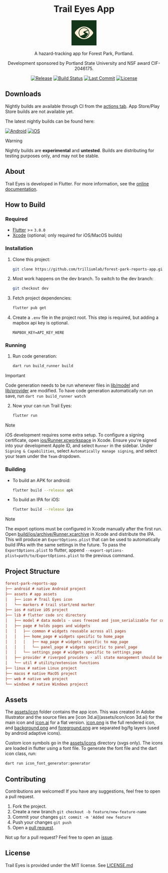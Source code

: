 <!-- Title + Logo -->
<br />
<div align="center">

  # Trail Eyes App

  <img src="assets/icon/icon.png" alt="Logo" width="80" height="80">

  A hazard-tracking app for Forest Park, Portland.

  Development sponsored by Portland State University and NSF award CIF-2046175.


  [![Release][release-shield]][release-url]
  [![Build Status][actions-shield]][actions-url]
  [![Last Commit][last-commit-shield]][last-commit-url]
  [![License][license-shield]][license-url]
</div>

## Downloads

Nightly builds are available through CI from the [actions tab][actions-url].
App Store/Play Store builds are not available yet.

The latest nightly builds can be found here:

[![Android][apk-shield]][apk-url]
[![iOS][ipa-shield]][ipa-url]

> [!WARNING]  
> Nightly builds are **experimental** and **untested**.
> Builds are distributing for testing purposes only, and may not be stable.

<!-- [![Play Store][play-store-shield]][play-store-url]
[![iOS][app-store-shield]][app-store-url] -->

## About

Trail Eyes is developed in Flutter.
For more information, see the [online documentation][flutter-docs-url].

## How to Build

### Required

- [Flutter][flutter-dep-url] >= `3.0.0`
- [Xcode][xcode-dep-url] (optional; only required for iOS/MacOS builds)

### Installation

1. Clone this project: 
   ```bash
   git clone https://github.com/trilliumlab/forest-park-reports-app.git
   ```

2. Most work happens on the dev branch. To switch to the dev branch:
   ```bash
   git checkout dev
   ```

3. Fetch project dependencies:
   ```bash
   flutter pub get
   ```

4. Create a `.env` file in the project root. This step is required, but adding a mapbox api key is optional.
   ```dotenv 
   MAPBOX_KEY=API_KEY_HERE
   ```

### Running

1. Run code generation:
   
   ```bash
   dart run build_runner build
   ```

> [!IMPORTANT]  
> Code generation needs to be run whenever files in [lib/model](lib/model) and [lib/provider](lib/provider)
> are modified.
> To have code generation automatically run on save, run `dart run build_runner watch`

2. Now your can run Trail Eyes:

   ```bash
   flutter run
   ```
  
> [!NOTE]  
> iOS development requires some extra setup. To configure a signing certificate,
> open [ios/Runner.xcworkspace](ios/Runner.xcworkspace) in Xcode. 
> Ensure you're signed into your development Apple ID, and select `Runner` in the sidebar.
> Under `Signing & Capabilities`, select `Automatically manage signing`,
> and select your team under the `Team` dropdown.

### Building

- To build an APK for android:

  ```bash
  flutter build --release apk
  ```

- To build an IPA for iOS:

  ```bash
  flutter build --release ipa
  ```

> [!NOTE]  
> The export options must be configured in Xcode manually after the first run.
> Open [build/ios/archive/Runner.xcarchive](build/ios/archive/Runner.xcarchive)
> in Xcode and distribute the IPA.
> This will produce an `ExportOptions.plist` that can be used to automatically build IPAs with the
> same settings in the future. To pass the `ExportOptions.plist` to flutter, append `--export-options-plist=path/to/ExportOptions.plist` to the previous command.

## Project Structure

```ini
forest-park-reports-app
├── android # native Android project
├── assets # app assets
│   ├── icon # Trail Eyes icon
│   └── markers # trail start/end marker
├── ios # native iOS project
├── lib # flutter code src directory
│   ├── model # data models - uses freezed and json_serializable for codegen
│   ├── page # holds pages and widgets
│   │   ├── common # widgets reusable across all pages
│   │   ├── home_page # widgets specific to home_page
│   │   │   ├── map_page # widgets specific to map_page
│   │   │   └── panel_page # widgets specific to panel_page
│   │   └── settings_page # widgets specific to settings_page
│   ├── provider # riverpod providers - all state management should be here
│   └── util # utility/extension functions
├── linux # native Linux project
├── macos # native MacOS project
├── web # native web project
└── windows # native Windows projecct
```

## Assets

The [assets/icon](assets/icon) folder contains the app icon. This was created in Adobe Illustrator
and the source files are [icon 3d.ai](assets/icon/icon 3d.ai) for the main icon and
[icon.ai](assets/icon/icon.ai) for a flat version. [icon.png](assets/icon/icon.png) is the full
rendered icon, and [background.png](assets/icon/background.png) and
[foreground.png](assets/icon/foreground.png) are separated bg/fg layers
(used by android adaptive icons).

Custom icon symbols go in the [assets/icons](assets/icons) directory (svgs only). The icons are
loaded in flutter using a font file. To generate the font file and the dart icon class, run:

```bash
dart run icon_font_generator:generator
```

## Contributing

Contributions are welcomed! If you have any suggestions, feel free to open a pull request.

1. Fork the project.
2. Create a new branch `git checkout -b feature/new-feature-name`
3. Commit your changes `git commit -m 'Added new feature`
4. Push your changes `git push`
5. Open a [pull request][pr-url].

Not up for a pull request? Feel free to open an [issue][issues-url].

## License

Trail Eyes is provided under the MIT license. See [LICENSE.md](LICENSE.md)

<!-- Repository Links -->
[pr-url]: https://github.com/trilliumlab/forest-park-reports-app/pulls
[issues-url]: https://github.com/trilliumlab/forest-park-reports-app/issues

<!-- Status Links -->
[release-url]: https://github.com/trilliumlab/forest-park-reports-app/releases
[release-shield]: https://img.shields.io/github/v/release/trilliumlab/forest-park-reports-app?include_prereleases&style=for-the-badge
[actions-url]: https://github.com/trilliumlab/forest-park-reports-app/actions/workflows/flutter.yml
[actions-shield]: https://img.shields.io/github/actions/workflow/status/trilliumlab/forest-park-reports-app/flutter.yml?style=for-the-badge
[last-commit-url]: https://github.com/trilliumlab/forest-park-reports-app/commits/dev/
[last-commit-shield]: https://img.shields.io/github/last-commit/trilliumlab/forest-park-reports-app/dev?style=for-the-badge
[license-url]: LICENSE.md
[license-shield]: https://img.shields.io/github/license/trilliumlab/forest-park-reports-app?style=for-the-badge

<!-- Download Links -->
[apk-url]: https://nightly.link/trilliumlab/forest-park-reports-app/workflows/flutter/dev/forest_park_reports.apk.zip
[apk-shield]: https://img.shields.io/badge/APK-3DDC84?style=for-the-badge&logo=android&logoColor=white
[ipa-url]: https://nightly.link/trilliumlab/forest-park-reports-app/workflows/flutter/dev/forest_park_reports.ipa.zip
[ipa-shield]: https://img.shields.io/badge/IPA-000000?style=for-the-badge&logo=ios&logoColor=white

<!-- Store Links -->
[play-store-url]: none
[play-store-shield]: https://img.shields.io/badge/Google_Play-414141?style=for-the-badge&logo=google-play&logoColor=white
[app-store-url]: none
[app-store-shield]: https://img.shields.io/badge/App_Store-0D96F6?style=for-the-badge&logo=app-store&logoColor=white

<!-- Dependency links -->
[flutter-dep-url]: https://flutter.dev/
[xcode-dep-url]: https://developer.apple.com/xcode/

<!-- Docs links -->
[flutter-docs-url]: https://docs.flutter.dev/
